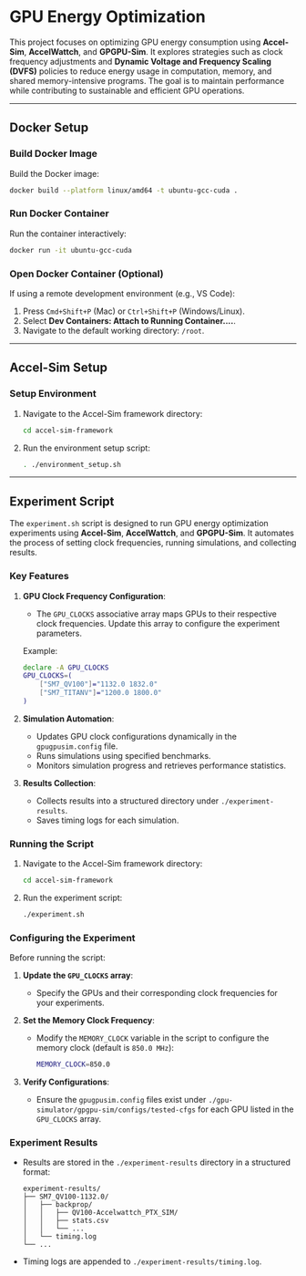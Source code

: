 # GPU Energy Optimization

This project focuses on optimizing GPU energy consumption using **Accel-Sim**, **AccelWattch**, and **GPGPU-Sim**. It explores strategies such as clock frequency adjustments and **Dynamic Voltage and Frequency Scaling (DVFS)** policies to reduce energy usage in computation, memory, and shared memory-intensive programs. The goal is to maintain performance while contributing to sustainable and efficient GPU operations.

---

## Docker Setup

### Build Docker Image
Build the Docker image:
```bash
docker build --platform linux/amd64 -t ubuntu-gcc-cuda .
```

### Run Docker Container
Run the container interactively:
```bash
docker run -it ubuntu-gcc-cuda
```

### Open Docker Container (Optional)
If using a remote development environment (e.g., VS Code):
1. Press `Cmd+Shift+P` (Mac) or `Ctrl+Shift+P` (Windows/Linux).
2. Select **Dev Containers: Attach to Running Container....**.
3. Navigate to the default working directory: `/root`.

---

## Accel-Sim Setup

### Setup Environment
1. Navigate to the Accel-Sim framework directory:
   ```bash
   cd accel-sim-framework
   ```

2. Run the environment setup script:
   ```bash
   . ./environment_setup.sh
   ```

---

## Experiment Script

The `experiment.sh` script is designed to run GPU energy optimization experiments using **Accel-Sim**, **AccelWattch**, and **GPGPU-Sim**. It automates the process of setting clock frequencies, running simulations, and collecting results.

### Key Features

1. **GPU Clock Frequency Configuration**:
   - The `GPU_CLOCKS` associative array maps GPUs to their respective clock frequencies. Update this array to configure the experiment parameters.

   Example:
   ```bash
   declare -A GPU_CLOCKS
   GPU_CLOCKS=(
       ["SM7_QV100"]="1132.0 1832.0"
       ["SM7_TITANV"]="1200.0 1800.0"
   )
   ```

2. **Simulation Automation**:
   - Updates GPU clock configurations dynamically in the `gpugpusim.config` file.
   - Runs simulations using specified benchmarks.
   - Monitors simulation progress and retrieves performance statistics.

3. **Results Collection**:
   - Collects results into a structured directory under `./experiment-results`.
   - Saves timing logs for each simulation.

### Running the Script

1. Navigate to the Accel-Sim framework directory:
   ```bash
   cd accel-sim-framework
   ```

2. Run the experiment script:
   ```bash
   ./experiment.sh
   ```

### Configuring the Experiment

Before running the script:
1. **Update the `GPU_CLOCKS` array**:
   - Specify the GPUs and their corresponding clock frequencies for your experiments.

2. **Set the Memory Clock Frequency**:
   - Modify the `MEMORY_CLOCK` variable in the script to configure the memory clock (default is `850.0 MHz`):
     ```bash
     MEMORY_CLOCK=850.0
     ```

3. **Verify Configurations**:
   - Ensure the `gpugpusim.config` files exist under `./gpu-simulator/gpgpu-sim/configs/tested-cfgs` for each GPU listed in the `GPU_CLOCKS` array.

### Experiment Results

- Results are stored in the `./experiment-results` directory in a structured format:
  ```
  experiment-results/
  ├── SM7_QV100-1132.0/
  │   ├── backprop/
  │   │   ├── QV100-Accelwattch_PTX_SIM/
  │   │   ├── stats.csv
  │   │   └── ...
  │   └── timing.log
  └── ...
  ```

- Timing logs are appended to `./experiment-results/timing.log`.